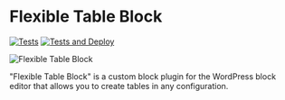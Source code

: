 #  Flexible Table Block

[![Tests](https://github.com/t-hamano/flexible-table-block/actions/workflows/run-test.yml/badge.svg)](https://github.com/t-hamano/flexible-table-block/actions/workflows/run-test.yml)
[![Tests and Deploy](https://github.com/t-hamano/flexible-table-block/actions/workflows/run-test-and-deploy.yml/badge.svg)](https://github.com/t-hamano/flexible-table-block/actions/workflows/run-test-and-deploy.yml)

![Flexible Table Block](https://raw.githubusercontent.com/t-hamano/flexible-table-block/main/.wordpress-org/banner-1544x500.png)

"Flexible Table Block" is a custom block plugin for the WordPress block editor that allows you to create tables in any configuration.
